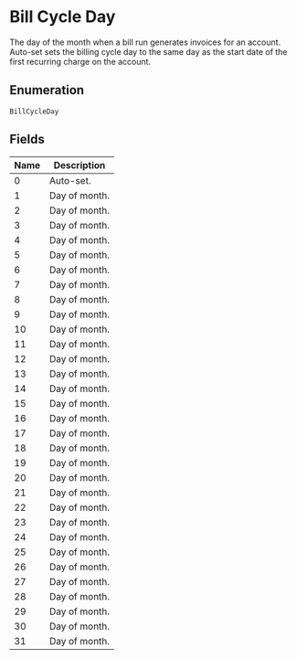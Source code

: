 # Bill Cycle Day

The day of the month when a bill run generates invoices for an account. Auto-set sets the billing cycle day to the same day as the start date of the first recurring charge on the account. 

## Enumeration

`BillCycleDay`

## Fields

| Name | Description |
|  --- | --- |
| 0 | Auto-set. |
| 1 | Day of month. |
| 2 | Day of month. |
| 3 | Day of month. |
| 4 | Day of month. |
| 5 | Day of month. |
| 6 | Day of month. |
| 7 | Day of month. |
| 8 | Day of month. |
| 9 | Day of month. |
| 10 | Day of month. |
| 11 | Day of month. |
| 12 | Day of month. |
| 13 | Day of month. |
| 14 | Day of month. |
| 15 | Day of month. |
| 16 | Day of month. |
| 17 | Day of month. |
| 18 | Day of month. |
| 19 | Day of month. |
| 20 | Day of month. |
| 21 | Day of month. |
| 22 | Day of month. |
| 23 | Day of month. |
| 24 | Day of month. |
| 25 | Day of month. |
| 26 | Day of month. |
| 27 | Day of month. |
| 28 | Day of month. |
| 29 | Day of month. |
| 30 | Day of month. |
| 31 | Day of month. |
